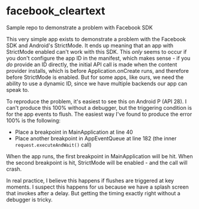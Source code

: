 # facebook_cleartext
Sample repo to demonstrate a problem with Facebook SDK

This very simple app exists to demonstrate a problem with the Facebook SDK and Android's StrictMode. It ends up meaning that an app with StrictMode enabled can't work with this SDK. This *only* seems to occur if you don't configure the app ID in the manifest, which makes sense - if you *do* provide an ID directly, the initial API call is made when the content provider installs, which is before Application.onCreate runs, and therefore before StrictMode is enabled. But for some apps, like ours, we need the ability to use a dynamic ID, since we have multiple backends our app can speak to.

To reproduce the problem, it's easiest to see this on Android P (API 28). I can't produce this 100% without a debugger, but the triggering condition is for the app events to flush. The easiest way I've found to produce the error 100% is the following:
* Place a breakpoint in MainApplication at line 40
* Place another breakpoint in AppEventQueue at line 182 (the inner `request.executeAndWait()` call)

When the app runs, the first breakpoint in MainApplication will be hit. When the second breakpoint is hit, StrictMode will be enabled - and the call will crash.

In real practice, I believe this happens if flushes are triggered at key moments. I suspect this happens for us because we have a splash screen that invokes after a delay. But getting the timing exactly right without a debugger is tricky.

